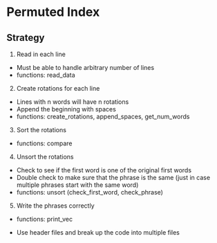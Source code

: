 # Permuted Index

## Strategy

1. Read in each line
  - Must be able to handle arbitrary number of lines
  - functions: read_data
2. Create rotations for each line
  - Lines with n words will have n rotations
  - Append the beginning with spaces
  - functions: create_rotations, append_spaces, get_num_words
3. Sort the rotations
  - functions: compare
4. Unsort the rotations
  - Check to see if the first word is one of the original first words
  - Double check to make sure that the phrase is the same (just in case multiple
    phrases start with the same word)
  - functions: unsort (check_first_word, check_phrase)
5. Write the phrases correctly
  - functions: print_vec

* Use header files and break up the code into multiple files
